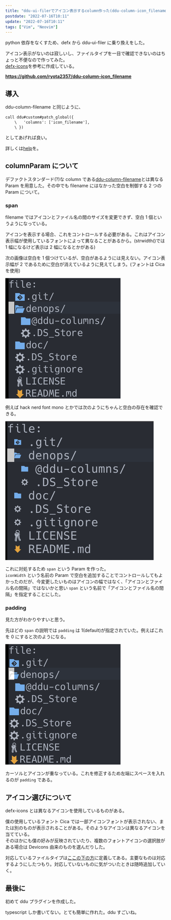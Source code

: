 ```yaml
---
title: "ddu-ui-filerでアイコン表示するcolumn作った(ddu-column-icon_filename)"
postdate: "2022-07-16T10:11"
update: "2022-07-16T10:11"
tags: ["Vim", "Neovim"]
---
```


python 依存をなくすため、defx から ddu-ui-filer に乗り換えをした。

アイコン表示がないのは寂しいし、ファイルタイプを一目で確認できないのはちょっと不便なので作ってみた。  
[defx-icons](https://github.com/kristijanhusak/defx-icons)を参考に作成している。

**https://github.com/ryota2357/ddu-column-icon_filename**

## 導入

ddu-column-filename と同じように、

```vim
call ddu#custom#patch_global({
    \   'columns': ['icon_filename'],
    \ })
```

としてあげれば良い。

詳しくは[help](https://github.com/ryota2357/ddu-column-icon_filename/blob/main/doc/ddu-column-icon_filename.txt)を。

## columnParam について

デファクトスタンダード(?)な column である[ddu-column-filename](https://github.com/Shougo/ddu-column-filename)とは異なる Param を用意した。その中でも filename にはなかった空白を制御する 2 つの Param について。

### span

filename ではアイコンとファイル名の間のサイズを変更できず、空白 1 個というようになっている。

アイコンを表示する場合、これをコントロールする必要がある。これはアイコン表示幅が使用しているフォントによって異なることがあるから。(strwidth()では 1 幅になるけど表示は 2 幅になるとかがある)

次の画像は空白を 1 個つけているが、空白があるようには見えない。アイコン表示幅が 2 であるために空白が消えているように見えてしまう。(フォントは Cica を使用)

![spanの説明](./param-span1.png)

例えば hack nerd font mono とかでは次のようにちゃんと空白の存在を確認できる。

![spanの説明2](./param-sapn-font.png)

これに対処するため `span` という Param を作った。  
`iconWidth` という名前の Param で空白を追加することでコントロールしてもよかったのだが、今変更したいものはアイコンの幅ではなく、「アイコンとファイル名の間隔」ではないかと思い `span` という名前で「アイコンとファイル名の間隔」を指定することにした。

### padding

見た方がわかりやすいと思う。

先ほどの `span` の説明では `padding` は 1(default)が指定されていた。例えばこれを 0 にすると次のようになる。

![paddingの説明](./param-padding0.png)

カーソルとアイコンが重なっている。これを修正するため左端にスペースを入れるのが `padding` である。

## アイコン選びについて

defx-icons とは異なるアイコンを使用しているものがある。

<!-- textlint-disable ja-technical-writing/no-doubled-joshi -->

僕の使用しているフォント Cica では一部アイコンフォントが表示されない、または別のものが表示されることがある。そのようなアイコンは異なるアイコンを当てている。  
そのほかにも僕の好みが反映されていたり、複数のフォントアイコンの選択肢がある場合は Devicons 由来のものを選んだりした。

<!-- textlint-enable ja-technical-writing/no-doubled-joshi -->

対応しているファイルタイプは[ここの下の方](https://github.com/ryota2357/ddu-column-icon_filename/blob/main/denops/%40ddu-columns/icon_filename.ts)に定義してある。主要なものは対応するようにしたつもり。対応していないものに気がついたときは随時追加していく。

## 最後に

初めて ddu プラグインを作成した。

typescript しか書いてない。とても簡単に作れた。ddu すごいね。

